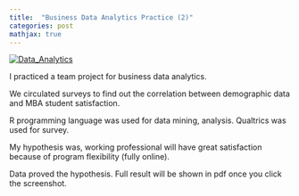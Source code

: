 ```yaml
---
title:  "Business Data Analytics Practice (2)"
categories: post
mathjax: true
---
```


[![Data_Analytics](https://raw.githubusercontent.com/SeokLeeUS/seokleeus.github.io/master/_images/_Data_Analytics/Data_Analytics_Result.jpg)](https://uofi.app.box.com/file/803208380975)

I practiced a team project for business data analytics. 

We circulated surveys to find out the correlation between demographic data and MBA student satisfaction. 

R programming language was used for data mining, analysis. Qualtrics was used for survey.  

My hypothesis was, working professional will have great satisfaction because of program flexibility (fully online).

Data proved the hypothesis. Full result will be shown in pdf once you click the screenshot. 




